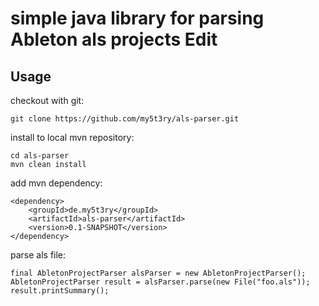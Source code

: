# simple java library for parsing Ableton als projects Edit
## Usage ##

checkout with git:
```
git clone https://github.com/my5t3ry/als-parser.git
```

install to local mvn repository:
```
cd als-parser
mvn clean install
```


add mvn dependency:
```
<dependency>
    <groupId>de.my5t3ry</groupId>
    <artifactId>als-parser</artifactId>
    <version>0.1-SNAPSHOT</version>
</dependency>
```

parse als file:
```
final AbletonProjectParser alsParser = new AbletonProjectParser();
AbletonProjectParser result = alsParser.parse(new File("foo.als"));
result.printSummary();
```


